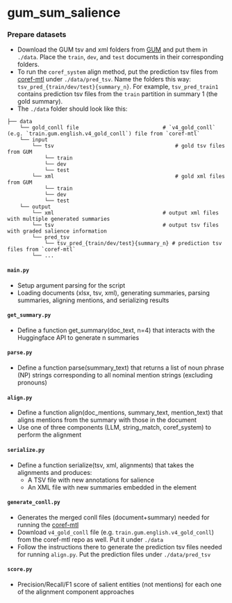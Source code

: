 # gum_sum_salience

### Prepare datasets
- Download the GUM tsv and xml folders from [GUM](https://github.com/amir-zeldes/gum) and put them in `./data`. Place the `train`, `dev`, and `test` documents in their corresponding folders.
- To run the `coref_system` align method, put the prediction tsv files from [coref-mtl](https://github.com/yilunzhu/coref-mtl) under `./data/pred_tsv`. Name the folders this way: `tsv_pred_{train/dev/test}{summary_n}`. For example, `tsv_pred_train1` contains prediction tsv files from the `train` partition in summary 1 (the gold summary).
- The `./data` folder should look like this:
```
├── data
    └── gold_conll file                           # `v4_gold_conll` (e.g. `train.gum.english.v4_gold_conll`) file from `coref-mtl`
    └── input
        └── tsv                                       # gold tsv files from GUM
            └── train
            └── dev
            └── test
        └── xml                                       # gold xml files from GUM
            └── train
            └── dev
            └── test
    └── output
        └── xml                                   # output xml files with multiple generated summaries
        └── tsv                                   # output tsv files with graded salience information
        └── pred_tsv
            └── tsv_pred_{train/dev/test}{summary_n} # prediction tsv files from `coref-mtl`
        └── ...
```
#### `main.py`
  - Setup argument parsing for the script
  - Loading documents (xlsx, tsv, xml), generating summaries, parsing summaries, aligning mentions, and serializing results

#### `get_summary.py`
  - Define a function get_summary(doc_text, n=4) that interacts with the Huggingface API to generate n summaries

#### `parse.py`
  - Define a function parse(summary_text) that returns a list of noun phrase (NP) strings corresponding to all nominal mention strings (excluding pronouns)

#### `align.py`
  - Define a function align(doc_mentions, summary_text, mention_text) that aligns mentions from the summary with those in the document
  - Use one of three components (LLM, string_match, coref_system) to perform the alignment

#### `serialize.py`
  - Define a function serialize(tsv, xml, alignments) that takes the alignments and produces:
      - A TSV file with new annotations for salience
      - An XML file with new summaries embedded in the <text> element
   
#### `generate_conll.py`
  - Generates the merged conll files (document+summary) needed for running the [coref-mtl](https://github.com/yilunzhu/coref-mtl)
  - Download `v4_gold_conll` file (e.g. `train.gum.english.v4_gold_conll`) from the coref-mtl repo as well. Put it under `./data`
  - Follow the instructions there to generate the prediction tsv files needed for running `align.py`. Put the prediction files under `./data/pred_tsv`

#### `score.py`
  - Precision/Recall/F1 score of salient entities (not mentions) for each one of the alignment component approaches

